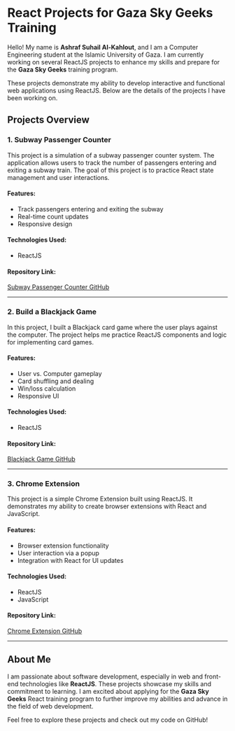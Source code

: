 # React Projects for Gaza Sky Geeks Training

Hello! My name is **Ashraf Suhail Al-Kahlout**, and I am a Computer Engineering student at the Islamic University of Gaza. I am currently working on several ReactJS projects to enhance my skills and prepare for the **Gaza Sky Geeks** training program.

These projects demonstrate my ability to develop interactive and functional web applications using ReactJS. Below are the details of the projects I have been working on.

## Projects Overview

### 1. **Subway Passenger Counter**
This project is a simulation of a subway passenger counter system. The application allows users to track the number of passengers entering and exiting a subway train. The goal of this project is to practice React state management and user interactions.

#### Features:
- Track passengers entering and exiting the subway
- Real-time count updates
- Responsive design

#### Technologies Used:
- ReactJS

#### Repository Link:
[Subway Passenger Counter GitHub](https://github.com/ashrafsohail42003/gaza-sky-geeks/tree/main/TheFirstProject/Subway%20Passenger%20Counter)

---

### 2. **Build a Blackjack Game**
In this project, I built a Blackjack card game where the user plays against the computer. The project helps me practice ReactJS components and logic for implementing card games.

#### Features:
- User vs. Computer gameplay
- Card shuffling and dealing
- Win/loss calculation
- Responsive UI

#### Technologies Used:
- ReactJS

#### Repository Link:
[Blackjack Game GitHub](https://github.com/ashrafsohail42003/gaza-sky-geeks/tree/main/TheSecondProject/BuildaBlackjackgame)

---

### 3. **Chrome Extension**
This project is a simple Chrome Extension built using ReactJS. It demonstrates my ability to create browser extensions with React and JavaScript.

#### Features:
- Browser extension functionality
- User interaction via a popup
- Integration with React for UI updates

#### Technologies Used:
- ReactJS
- JavaScript

#### Repository Link:
[Chrome Extension GitHub](https://github.com/ashrafsohail42003/gaza-sky-geeks/tree/main/ThethirdProject/ChromeExtension)

---

## About Me
I am passionate about software development, especially in web and front-end technologies like **ReactJS**. These projects showcase my skills and commitment to learning. I am excited about applying for the **Gaza Sky Geeks** React training program to further improve my abilities and advance in the field of web development.

Feel free to explore these projects and check out my code on GitHub!

